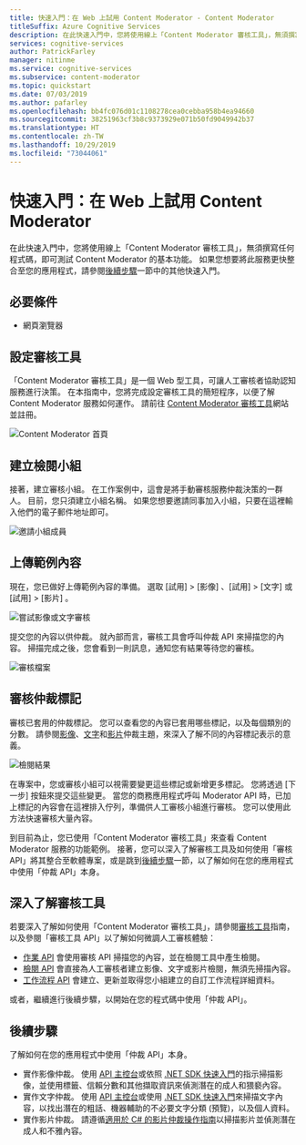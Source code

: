 ```yaml
---
title: 快速入門：在 Web 上試用 Content Moderator - Content Moderator
titleSuffix: Azure Cognitive Services
description: 在此快速入門中，您將使用線上「Content Moderator 審核工具」，無須撰寫任何程式碼，即可測試 Content Moderator 的基本功能。
services: cognitive-services
author: PatrickFarley
manager: nitinme
ms.service: cognitive-services
ms.subservice: content-moderator
ms.topic: quickstart
ms.date: 07/03/2019
ms.author: pafarley
ms.openlocfilehash: bb4fc076d01c1108278cea0cebba958b4ea94660
ms.sourcegitcommit: 38251963cf3b8c9373929e071b50fd9049942b37
ms.translationtype: HT
ms.contentlocale: zh-TW
ms.lasthandoff: 10/29/2019
ms.locfileid: "73044061"
---
```

# <a name="quickstart-try-content-moderator-on-the-web"></a>快速入門：在 Web 上試用 Content Moderator

在此快速入門中，您將使用線上「Content Moderator 審核工具」，無須撰寫任何程式碼，即可測試 Content Moderator 的基本功能。 如果您想要將此服務更快整合至您的應用程式，請參閱[後續步驟](#next-steps)一節中的其他快速入門。

## <a name="prerequisites"></a>必要條件

- 網頁瀏覽器

## <a name="set-up-the-review-tool"></a>設定審核工具
「Content Moderator 審核工具」是一個 Web 型工具，可讓人工審核者協助認知服務進行決策。 在本指南中，您將完成設定審核工具的簡短程序，以便了解 Content Moderator 服務如何運作。 請前往 [Content Moderator 審核工具](https://contentmoderator.cognitive.microsoft.com/)網站並註冊。

![Content Moderator 首頁](images/homepage.PNG)

## <a name="create-a-review-team"></a>建立檢閱小組

接著，建立審核小組。 在工作案例中，這會是將手動審核服務仲裁決策的一群人。 目前，您只須建立小組名稱。 如果您想要邀請同事加入小組，只要在這裡輸入他們的電子郵件地址即可。

![邀請小組成員](images/QuickStart-2-small.png)

## <a name="upload-sample-content"></a>上傳範例內容

現在，您已做好上傳範例內容的準備。 選取 [試用] > [影像]  、[試用] > [文字]  或 [試用] > [影片]  。

![嘗試影像或文字審核](images/tryimagesortext.png)

提交您的內容以供仲裁。 就內部而言，審核工具會呼叫仲裁 API 來掃描您的內容。 掃描完成之後，您會看到一則訊息，通知您有結果等待您的審核。

![審核檔案](images/submitted.png)

## <a name="review-moderation-tags"></a>審核仲裁標記

審核已套用的仲裁標記。 您可以查看您的內容已套用哪些標記，以及每個類別的分數。 請參閱[影像](image-moderation-api.md)、[文字](text-moderation-api.md)和[影片](video-moderation-api.md)仲裁主題，來深入了解不同的內容標記表示的意義。

![檢閱結果](images/reviewresults_text.png)

在專案中，您或審核小組可以視需要變更這些標記或新增更多標記。 您將透過 [下一步]  按鈕來提交這些變更。 當您的商務應用程式呼叫 Moderator API 時，已加上標記的內容會在這裡排入佇列，準備供人工審核小組進行審核。 您可以使用此方法快速審核大量內容。

到目前為止，您已使用「Content Moderator 審核工具」來查看 Content Moderator 服務的功能範例。 接著，您可以深入了解審核工具及如何使用「審核 API」將其整合至軟體專案，或是跳到[後續步驟](#next-steps)一節，以了解如何在您的應用程式中使用「仲裁 API」本身。

## <a name="learn-more-about-the-review-tool"></a>深入了解審核工具

若要深入了解如何使用「Content Moderator 審核工具」，請參閱[審核工具](Review-Tool-User-Guide/human-in-the-loop.md)指南，以及參閱「審核工具 API」以了解如何微調人工審核體驗：
- [作業 API](try-review-api-job.md) 會使用審核 API 掃描您的內容，並在檢閱工具中產生檢閱。 
- [檢閱 API](try-review-api-review.md) 會直接為人工審核者建立影像、文字或影片檢閱，無須先掃描內容。 
- [工作流程 API](try-review-api-workflow.md) 會建立、更新並取得您小組建立的自訂工作流程詳細資料。

或者，繼續進行後續步驟，以開始在您的程式碼中使用「仲裁 API」。

## <a name="next-steps"></a>後續步驟

了解如何在您的應用程式中使用「仲裁 API」本身。
- 實作影像仲裁。 使用 [API 主控台](try-image-api.md)或依照 [.NET SDK 快速入門](dotnet-sdk-quickstart.md)的指示掃描影像，並使用標籤、信賴分數和其他擷取資訊來偵測潛在的成人和猥褻內容。
- 實作文字仲裁。 使用 [API 主控台](try-text-api.md)或使用 [.NET SDK 快速入門](dotnet-sdk-quickstart.md)來掃描文字內容，以找出潛在的粗話、機器輔助的不必要文字分類 (預覽)，以及個人資料。
- 實作影片仲裁。 請遵循[適用於 C# 的影片仲裁操作指南](video-moderation-api.md)以掃描影片並偵測潛在成人和不雅內容。 
